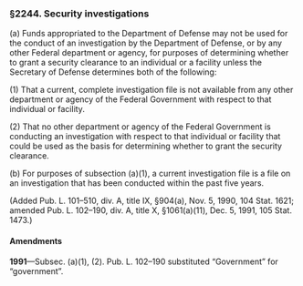 ### §2244. Security investigations ###

(a) Funds appropriated to the Department of Defense may not be used for the conduct of an investigation by the Department of Defense, or by any other Federal department or agency, for purposes of determining whether to grant a security clearance to an individual or a facility unless the Secretary of Defense determines both of the following:

(1) That a current, complete investigation file is not available from any other department or agency of the Federal Government with respect to that individual or facility.

(2) That no other department or agency of the Federal Government is conducting an investigation with respect to that individual or facility that could be used as the basis for determining whether to grant the security clearance.

(b) For purposes of subsection (a)(1), a current investigation file is a file on an investigation that has been conducted within the past five years.

(Added Pub. L. 101–510, div. A, title IX, §904(a), Nov. 5, 1990, 104 Stat. 1621; amended Pub. L. 102–190, div. A, title X, §1061(a)(11), Dec. 5, 1991, 105 Stat. 1473.)

#### Amendments ####

**1991**—Subsec. (a)(1), (2). Pub. L. 102–190 substituted “Government” for “government”.